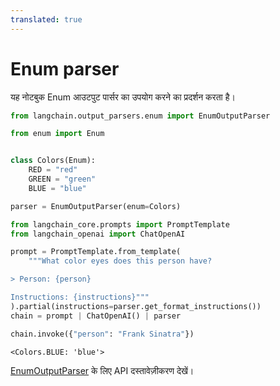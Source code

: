 ```yaml
---
translated: true
---
```


# Enum parser

यह नोटबुक Enum आउटपुट पार्सर का उपयोग करने का प्रदर्शन करता है।

```python
from langchain.output_parsers.enum import EnumOutputParser
```

```python
from enum import Enum


class Colors(Enum):
    RED = "red"
    GREEN = "green"
    BLUE = "blue"
```

```python
parser = EnumOutputParser(enum=Colors)
```

```python
from langchain_core.prompts import PromptTemplate
from langchain_openai import ChatOpenAI

prompt = PromptTemplate.from_template(
    """What color eyes does this person have?

> Person: {person}

Instructions: {instructions}"""
).partial(instructions=parser.get_format_instructions())
chain = prompt | ChatOpenAI() | parser
```

```python
chain.invoke({"person": "Frank Sinatra"})
```

```output
<Colors.BLUE: 'blue'>
```

[EnumOutputParser](https://api.python.langchain.com/en/latest/output_parsers/langchain.output_parsers.enum.EnumOutputParser.html#langchain.output_parsers.enum.EnumOutputParser) के लिए API दस्तावेज़ीकरण देखें।
